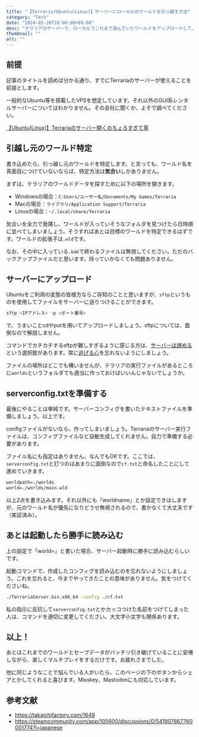 ```yaml
---
title: "【Terraria/Ubuntu(Linux)】サーバーにローカルのワールドを引っ越す方法"
category: "Tech"
date: "2024-03-20T16:00:00+09:00"
desc: "テラリアのサーバーで、ローカルでこれまで遊んでいたワールドをアップロードして、使用する方法について説明します。"
thumbnail: ""
alt: ""
---
```


## 前提

記事のタイトルを読めば分かる通り、すでにTerrariaのサーバーが使えることを前提とします。

一般的なUbuntu等を搭載したVPSを想定しています。それ以外のGUI系レンタルサーバーについてはわかりません。その会社に聞くか、よそで調べてください。

[【Ubuntu(Linux)】Terrariaのサーバー開くのちょろすぎて草](../terraria_server/)

## 引越し元のワールド特定

書き込めたら、引っ越し元のワールドを特定します。と言っても、ワールド名を真面目につけていないならば、特定方法は**気合い**しかありません。

まずは、テラリアのワールドデータを探すために以下の場所を開きます。

- Windowsの場合：`C:Users/ユーザー名/Documents/My Games/Terraria`
- Macの場合：`ライブラリ/Application Support/Terraria`
- Linuxの場合：`~/.local/share/Terraria`

気合いを全力で発揮し、ワールドが入っていそうなフォルダを見つけたら日時順に並べてしまいましょう。そうすればあとは目標のワールドを特定できるはずです。ワールドの拡張子は`.wld`です。

なお、その中に入っている`.bak`で終わるファイルは無視してください。ただのバックアップファイルだと思います。持っていかなくても問題ありません。

## サーバーにアップロード

Ubuntuをご利用の変態の皆様方ならご存知のことと思いますが、`sftp`というものを使用してファイルをサーバーに送りつけることができます。

```sh
sftp <IPアドレス> -p <ポート番号>
```

で、うまいことcdやputを用いてアップロードしましょう。sftpについては、面倒なので解説しません。

コマンドでカチカチするsftpが難しすぎるように感じる方は、[サーバーは諦める](https://forest.watch.impress.co.jp/library/software/winscp/)という選択肢があります。常に[逃げる心](https://google.com/)を忘れないようにしましょう。

ファイルの場所はどこでも構いませんが、テラリアの実行ファイルがあるところに`worlds`というフォルダでも適当に作っておけばいいんじゃないでしょうか。

## serverconfig.txtを準備する

最後にやることは単純です。サーバーコンフィグを書いたテキストファイルを準備しましょう。以上です。

configファイルがないなら、作ってしまいましょう。Terrariaのサーバー実行ファイルは、コンフィグファイルなど自動生成してくれません。自力で準備する必要があります。

ファイル名にも指定はありません。なんでもOKです。ここでは、`serverconfig.txt`と打つのはあまりに面倒なので`cf.txt`と命名したことにして進めていきます。

```text:title=cf.txt
worldpath=./worlds
world=./worlds/main.wld
```

以上2点を書き込みます。それ以外にも「worldname」とか設定できはしますが、元のワールド名が優先になりどうせ無視されるので、書かなくて大丈夫です（実証済み）。

## あとは起動したら勝手に読み込む

上の設定で「world=」と書いた場合、サーバー起動時に勝手に読み込むらしいです。

起動コマンドで、作成したコンフィグを読み込むのを忘れないようにしましょう。これを忘れると、今までやってきたことの意味がありません。気をつけてくださいね。

```sh:title=run.sh
./TerrariaServer.bin.x86_64 -config ./cf.txt
```

私の指示に反抗して`serverconfig.txt`とかカッコつけた名前をつけてしまった人は、コマンドを適切に変更してください。大文字小文字も関係あります。

## 以上！

あとはこれまでのワールドとセーブデータがバッチリ引き継げていることに安堵しながら、楽しくマルチプレイをするだけです。お疲れさまでした。

他に同じようなことで悩んでいる人がいたら、このページの下のボタンからシェアとかしてくれると喜びます。Misskey、Mastodonにも対応しています。

## 参考文献

- https://takaichifactory.com/1649
- https://steamcommunity.com/app/105600/discussions/0/541907867760001774?l=japanese
